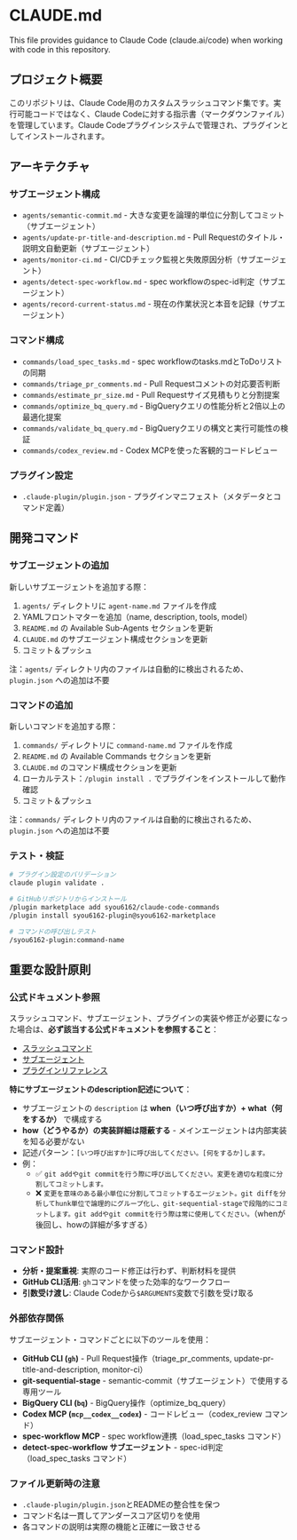 # CLAUDE.md

This file provides guidance to Claude Code (claude.ai/code) when working with code in this repository.

## プロジェクト概要

このリポジトリは、Claude Code用のカスタムスラッシュコマンド集です。実行可能コードではなく、Claude Codeに対する指示書（マークダウンファイル）を管理しています。Claude Codeプラグインシステムで管理され、プラグインとしてインストールされます。

## アーキテクチャ

### サブエージェント構成
- `agents/semantic-commit.md` - 大きな変更を論理的単位に分割してコミット（サブエージェント）
- `agents/update-pr-title-and-description.md` - Pull Requestのタイトル・説明文自動更新（サブエージェント）
- `agents/monitor-ci.md` - CI/CDチェック監視と失敗原因分析（サブエージェント）
- `agents/detect-spec-workflow.md` - spec workflowのspec-id判定（サブエージェント）
- `agents/record-current-status.md` - 現在の作業状況と本音を記録（サブエージェント）

### コマンド構成
- `commands/load_spec_tasks.md` - spec workflowのtasks.mdとToDoリストの同期
- `commands/triage_pr_comments.md` - Pull Requestコメントの対応要否判断
- `commands/estimate_pr_size.md` - Pull Requestサイズ見積もりと分割提案
- `commands/optimize_bq_query.md` - BigQueryクエリの性能分析と2倍以上の最適化提案
- `commands/validate_bq_query.md` - BigQueryクエリの構文と実行可能性の検証
- `commands/codex_review.md` - Codex MCPを使った客観的コードレビュー

### プラグイン設定
- `.claude-plugin/plugin.json` - プラグインマニフェスト（メタデータとコマンド定義）

## 開発コマンド

### サブエージェントの追加
新しいサブエージェントを追加する際：

1. `agents/` ディレクトリに `agent-name.md` ファイルを作成
2. YAMLフロントマターを追加（name, description, tools, model）
3. `README.md` の Available Sub-Agents セクションを更新
4. `CLAUDE.md` のサブエージェント構成セクションを更新
5. コミット＆プッシュ

注：`agents/` ディレクトリ内のファイルは自動的に検出されるため、`plugin.json` への追加は不要

### コマンドの追加
新しいコマンドを追加する際：

1. `commands/` ディレクトリに `command-name.md` ファイルを作成
2. `README.md` の Available Commands セクションを更新
3. `CLAUDE.md` のコマンド構成セクションを更新
4. ローカルテスト：`/plugin install .` でプラグインをインストールして動作確認
5. コミット＆プッシュ

注：`commands/` ディレクトリ内のファイルは自動的に検出されるため、`plugin.json` への追加は不要

### テスト・検証
```bash
# プラグイン設定のバリデーション
claude plugin validate .

# GitHubリポジトリからインストール
/plugin marketplace add syou6162/claude-code-commands
/plugin install syou6162-plugin@syou6162-marketplace

# コマンドの呼び出しテスト
/syou6162-plugin:command-name
```

## 重要な設計原則

### 公式ドキュメント参照
スラッシュコマンド、サブエージェント、プラグインの実装や修正が必要になった場合は、**必ず該当する公式ドキュメントを参照すること**：

- [スラッシュコマンド](https://docs.claude.com/en/docs/claude-code/slash-commands)
- [サブエージェント](https://docs.claude.com/en/docs/claude-code/sub-agents)
- [プラグインリファレンス](https://docs.claude.com/en/docs/claude-code/plugins-reference)

**特にサブエージェントのdescription記述について**：
- サブエージェントの `description` は **when（いつ呼び出すか）+ what（何をするか）** で構成する
- **how（どうやるか）の実装詳細は隠蔽する** - メインエージェントは内部実装を知る必要がない
- 記述パターン：`[いつ呼び出すか]に呼び出してください。[何をするか]します。`
- 例：
  - ✅ `git addやgit commitを行う際に呼び出してください。変更を適切な粒度に分割してコミットします。`
  - ❌ `変更を意味のある最小単位に分割してコミットするエージェント。git diffを分析してhunk単位で論理的にグループ化し、git-sequential-stageで段階的にコミットします。git addやgit commitを行う際は常に使用してください。`（whenが後回し、howの詳細が多すぎる）

### コマンド設計
- **分析・提案重視**: 実際のコード修正は行わず、判断材料を提供
- **GitHub CLI活用**: `gh`コマンドを使った効率的なワークフロー
- **引数受け渡し**: Claude Codeから`$ARGUMENTS`変数で引数を受け取る

### 外部依存関係
サブエージェント・コマンドごとに以下のツールを使用：
- **GitHub CLI (`gh`)** - Pull Request操作（triage_pr_comments, update-pr-title-and-description, monitor-ci）
- **git-sequential-stage** - semantic-commit（サブエージェント）で使用する専用ツール
- **BigQuery CLI (`bq`)** - BigQuery操作（optimize_bq_query）
- **Codex MCP (`mcp__codex__codex`)** - コードレビュー（codex_review コマンド）
- **spec-workflow MCP** - spec workflow連携（load_spec_tasks コマンド）
- **detect-spec-workflow サブエージェント** - spec-id判定（load_spec_tasks コマンド）

### ファイル更新時の注意
- `.claude-plugin/plugin.json`とREADMEの整合性を保つ
- コマンド名は一貫してアンダースコア区切りを使用
- 各コマンドの説明は実際の機能と正確に一致させる